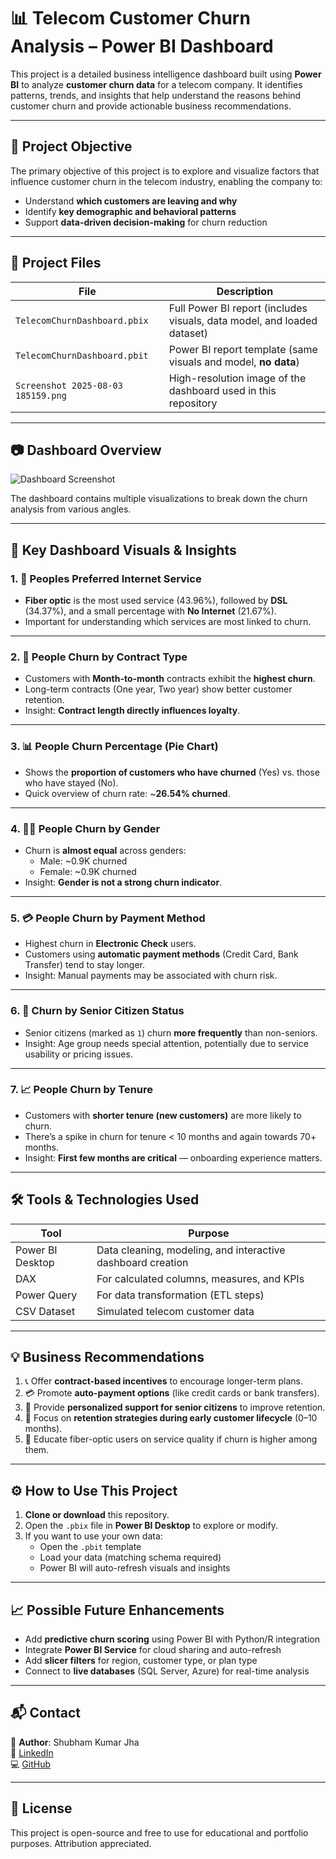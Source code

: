 # 📊 Telecom Customer Churn Analysis – Power BI Dashboard

This project is a detailed business intelligence dashboard built using **Power BI** to analyze **customer churn data** for a telecom company. It identifies patterns, trends, and insights that help understand the reasons behind customer churn and provide actionable business recommendations.

---

## 🧠 Project Objective

The primary objective of this project is to explore and visualize factors that influence customer churn in the telecom industry, enabling the company to:

- Understand **which customers are leaving and why**
- Identify **key demographic and behavioral patterns**
- Support **data-driven decision-making** for churn reduction

---

## 📁 Project Files

| File | Description |
|------|-------------|
| `TelecomChurnDashboard.pbix` | Full Power BI report (includes visuals, data model, and loaded dataset) |
| `TelecomChurnDashboard.pbit` | Power BI report template (same visuals and model, **no data**) |
| `Screenshot 2025-08-03 185159.png` | High-resolution image of the dashboard used in this repository |

---

## 📷 Dashboard Overview

![Dashboard Screenshot](./Screenshot%202025-08-03%20185159.png)

The dashboard contains multiple visualizations to break down the churn analysis from various angles.

---

## 📌 Key Dashboard Visuals & Insights

### 1. 🛜 Peoples Preferred Internet Service

- **Fiber optic** is the most used service (43.96%), followed by **DSL** (34.37%), and a small percentage with **No Internet** (21.67%).
- Important for understanding which services are most linked to churn.

---

### 2. 📄 People Churn by Contract Type

- Customers with **Month-to-month** contracts exhibit the **highest churn**.
- Long-term contracts (One year, Two year) show better customer retention.
- Insight: **Contract length directly influences loyalty**.

---

### 3. 📊 People Churn Percentage (Pie Chart)

- Shows the **proportion of customers who have churned** (Yes) vs. those who have stayed (No).
- Quick overview of churn rate: ~**26.54% churned**.

---

### 4. 👨‍🦱 People Churn by Gender

- Churn is **almost equal** across genders:
  - Male: ~0.9K churned
  - Female: ~0.9K churned
- Insight: **Gender is not a strong churn indicator**.

---

### 5. 💳 People Churn by Payment Method

- Highest churn in **Electronic Check** users.
- Customers using **automatic payment methods** (Credit Card, Bank Transfer) tend to stay longer.
- Insight: Manual payments may be associated with churn risk.

---

### 6. 👵 Churn by Senior Citizen Status

- Senior citizens (marked as `1`) churn **more frequently** than non-seniors.
- Insight: Age group needs special attention, potentially due to service usability or pricing issues.

---

### 7. 📈 People Churn by Tenure

- Customers with **shorter tenure (new customers)** are more likely to churn.
- There’s a spike in churn for tenure < 10 months and again towards 70+ months.
- Insight: **First few months are critical** — onboarding experience matters.

---

## 🛠️ Tools & Technologies Used

| Tool | Purpose |
|------|---------|
| Power BI Desktop | Data cleaning, modeling, and interactive dashboard creation |
| DAX | For calculated columns, measures, and KPIs |
| Power Query | For data transformation (ETL steps) |
| CSV Dataset | Simulated telecom customer data |

---

## 💡 Business Recommendations

1. 📞 Offer **contract-based incentives** to encourage longer-term plans.
2. 💳 Promote **auto-payment options** (like credit cards or bank transfers).
3. 👵 Provide **personalized support for senior citizens** to improve retention.
4. 📅 Focus on **retention strategies during early customer lifecycle** (0–10 months).
5. 📣 Educate fiber-optic users on service quality if churn is higher among them.

---

## ⚙️ How to Use This Project

1. **Clone or download** this repository.
2. Open the `.pbix` file in **Power BI Desktop** to explore or modify.
3. If you want to use your own data:
   - Open the `.pbit` template
   - Load your data (matching schema required)
   - Power BI will auto-refresh visuals and insights

---

## 📈 Possible Future Enhancements

- Add **predictive churn scoring** using Power BI with Python/R integration
- Integrate **Power BI Service** for cloud sharing and auto-refresh
- Add **slicer filters** for region, customer type, or plan type
- Connect to **live databases** (SQL Server, Azure) for real-time analysis

---

## 📬 Contact

📌 **Author**: Shubham Kumar Jha  
🔗 [LinkedIn](https://www.linkedin.com/in/shubham-kumar-jha-1a2b3c)  
💻 [GitHub](https://github.com/Shubham1919284)

---

## 📝 License

This project is open-source and free to use for educational and portfolio purposes. Attribution appreciated.


